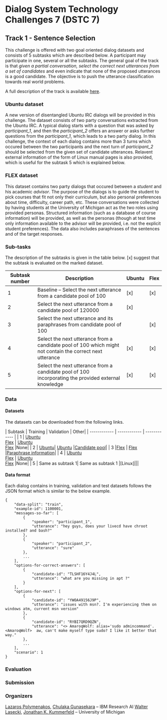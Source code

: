 # Dialog System Technology Challenges 7 (DSTC 7)

## Track 1 - Sentence Selection
This challenge is offered with two goal oriented dialog datasets and consists of 5 subtasks which are described below. A participant may participate in one, several or all the subtasks. The general goal of the track is that *given a partial conversation, select the correct next utterances from a set of candidates* and even indicate that none of the proposed utterances is a good candidate. The objective is to push the utterance classification towards real world problems.

A full description of the track is available [here](http://workshop.colips.org/dstc7/proposals/DSTC%207%20Task%20Description%20-%20NOESIS_final.pdf "here").

### Ubuntu dataset
A new version of disentangled Ubuntu IRC dialogs will be provided in this challenge. The dataset consists of two party conversations extracted from the Ubuntu IRC. A typical dialog starts with a question that was asked by *participant_1*, and then the *participant_2* offers an answer or asks further questions from the *participant_1*, which leads to a two party dialog. In this challenge, the context of each dialog contains more than 3 turns which occured between the two participants and the next turn of *participant_2* should be selected from the given set of candidate utterances. Relavent external information of the form of Linux manual pages is also provided, which is useful for the subtask 5 which is explained below.

### FLEX dataset
This dataset contains two party dialogs that occured between a *student* and his academic *advisor*. The purpose of the dialogs is to guide the student to pick courses that fit not only their curriculum, but also personal preferences about time, difficulty, career path, etc. These conversations were collected by having students at the University of Michigan act as the two roles using provided personas. Structured information (such as a database of course information) will be provided, as well as the personas (though at test time only information available to the advisor will be provided, i.e. not the explicit student preferences). The data also includes paraphrases of the sentences and of the target responses.


### Sub-tasks
The description of the subtasks is given in the table below. [x] suggest that the subtask is evaluated on the marked dataset. 

|Subtask number|  Description | Ubuntu  |Flex   |
|--------------| ------------ | ------------ | ------------ |
|1|Baseline – Select the next utterance from a candidate pool of 100  |  [x] |  [x]  |
|2|Select the next utterance from a candidate pool of 120000  |  [x]  |   |
|3|Select the next utterance and its paraphrases from candidate pool of 100||[x]  |
|4|Select the next utterance from a candidate pool of 100 which might not contain the correct next utterance|  [x] |  [x]  |
|5|Select the next utterance from a candidate pool of 100 incorporating the provided external knowledge|  [x] |  [x]  |

### Data
#### Datasets
The datasets can be downloaded from the following links.

| Subtask  | Training  | Validation   | Other|
| ------------ | ------------ | ------------ |
| 1  | [Ubuntu](https://ibm.box.com/s/fsk885se8ieoape46uzk7ylhx1097kk9) <br>[Flex](https://ibm.box.com/s/sb5wloejbsbhrpfws0yuj1wbb28you2w) | [Ubuntu](https://ibm.box.com/s/rqb6bocovby1jau112y5wq99tz1fffp2) <br> [Flex](https://ibm.box.com/s/f53kcojriaqrj5taevtw3doaatq3sfjv) |None|
| 2  | [Ubuntu](https://ibm.box.com/s/i9o9gz37leycvxfqgdabh7478ep1dqo7)| [Ubuntu](https://ibm.box.com/s/ha4lcw6cjcwq6wseq5qv0t6ogxat2fhl) |[Candidate pool](https://ibm.box.com/s/uvwrmpzyt231ktl0kpcneheba8qi2ytf)|
| 3  |[Flex](https://ibm.box.com/s/kfev11bqpsvhwl8u2ko4fxb11kl9satq) |  [Flex](https://ibm.box.com/s/vhwmnt0kg1j1vx1j5wijez67mhjxjlnc) |[Paraphrase information](https://ibm.box.com/s/qh9gbkjo8pg8uph3vysv9fjhp18407fx)|
| 4  | [Ubuntu](https://ibm.box.com/s/ss7vaagg83qsycjv38bce6i8wsze8p9k) <br>[Flex](https://ibm.box.com/s/4p31ja8p83fehes0f6cuakr2wbdd4px9) | [Ubuntu](https://ibm.box.com/s/6jmxiavc50achlr7k4g5i5lgyspcsqbg) <br> [Flex](https://ibm.box.com/s/6jq99o1cz9m3env319s6e02ibtwksc1b) |None|
| 5  | Same as subtask 1| Same as subtask 1 |[Linux]|||



#### Data format
Each dialog contains in training, validation and test datasets follows the JSON format which is similar to the below example.
```
{
    "data-split": "train",
    "example-id": 1100001,
    "messages-so-far": [
        {
            "speaker": "participant_1",
            "utterance": "hey guys, does your livecd have chroot installed? and bash?"
        },
        {
            "speaker": "participant_2",
            "utterance": "sure"
        },
        ...
    ],
    "options-for-correct-answers": [
        {
            "candidate-id": "TLSHF16Y4J4L",
            "utterance": "what are you missing in apt ?"
        }
    ],
    "options-for-next": [
        {
            "candidate-id": "YWOA49156J9P",
            "utterance": "issues with msn?. I'm experiencing them on windows atm, current msn version"
        },
        {
            "candidate-id": "RYBI7QRD9QZN",
            "utterance": "<> AmaroqWolf: alias='sudo admincommand'.  <AmaroqWolf>  aw, can't make myself type sudo? I like it better that way."
        },
        ...
    ],
    "scenario": 1
}
```

### Evaluation

### Submission

### Organizers
[Lazaros Polymenakos](mailto:lcpolyme@us.ibm.com), [Chulaka Gunasekara](mailto:chulaka.gunasekara@ibm.com) – IBM Research AI
[Walter Lasecki](mailto:wlasecki@umich.edu), [Jonathan K. Kummerfeld](mailto:jkummerf@umich.edu) – University of Michigan
